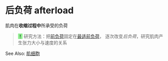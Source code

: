 # 后负荷 afterload

肌肉在**收缩过程中**所承受的负荷

> <mark style="background-color:lightgreen;">！</mark> 研究方法：把[前负荷](前负荷.md)固定在[最适前负荷](最适前负荷.md)，
> 逐次改变*后负荷*，研究肌肉产生张力大小与速度的关系

See Also: [肌细胞](肌组织.md)
